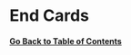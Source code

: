 # End Cards



#### [Go Back to Table of Contents](https://github.com/weeyin83/youtube-video-success/blob/main/README.md)